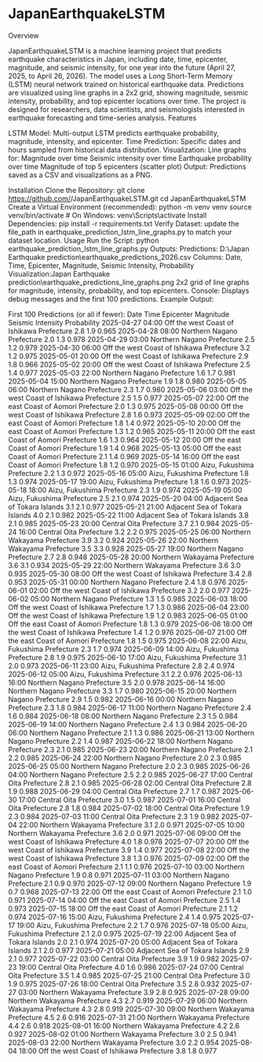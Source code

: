 # JapanEarthquakeLSTM

Overview

JapanEarthquakeLSTM is a machine learning project that predicts earthquake characteristics in Japan, including date, time, epicenter, magnitude, and seismic intensity, for one year into the future (April 27, 2025, to April 26, 2026). The model uses a Long Short-Term Memory (LSTM) neural network trained on historical earthquake data. Predictions are visualized using line graphs in a 2x2 grid, showing magnitude, seismic intensity, probability, and top epicenter locations over time.
The project is designed for researchers, data scientists, and seismologists interested in earthquake forecasting and time-series analysis.
Features

LSTM Model: Multi-output LSTM predicts earthquake probability, magnitude, intensity, and epicenter.
Time Prediction: Specific dates and hours sampled from historical data distribution.
Visualization: Line graphs for:
Magnitude over time
Seismic intensity over time
Earthquake probability over time
Magnitude of top 5 epicenters (scatter plot)
Output: Predictions saved as a CSV and visualizations as a PNG.

Installation
Clone the Repository:
git clone https://github.com/<your-username>/JapanEarthquakeLSTM.git
cd JapanEarthquakeLSTM
Create a Virtual Environment (recommended):
python -m venv venv
source venv/bin/activate  # On Windows: venv\Scripts\activate
Install Dependencies:
pip install -r requirements.txt
Verify Dataset:
update the file_path in earthquake_prediction_lstm_line_graphs.py to match your dataset location.
Usage
Run the Script:
python earthquake_prediction_lstm_line_graphs.py
Outputs:
Predictions: D:\Japan Earthquake prediction\earthquake_predictions_2026.csv
Columns: Date, Time, Epicenter, Magnitude, Seismic Intensity, Probability
Visualization:Japan Earthquake prediction\earthquake_predictions_line_graphs.png
2x2 grid of line graphs for magnitude, intensity, probability, and top epicenters.
Console: Displays debug messages and the first 100 predictions.
Example Output:









First 100 Predictions (or all if fewer):
      Date  Time                                 Epicenter  Magnitude  Seismic Intensity  Probability
2025-04-27 04:00 Off the west Coast of Ishikawa Prefecture        2.8                1.9        0.965
2025-04-28 08:00                Northern Nagano Prefecture        2.0                1.3        0.978
2025-04-29 03:00                Northern Nagano Prefecture        2.5                1.2        0.979
2025-04-30 06:00 Off the west Coast of Ishikawa Prefecture        3.2                1.2        0.975
2025-05-01 20:00 Off the west Coast of Ishikawa Prefecture        2.9                1.8        0.966
2025-05-02 20:00 Off the west Coast of Ishikawa Prefecture        2.5                1.4        0.977
2025-05-03 22:00                Northern Nagano Prefecture        1.6                1.7        0.981
2025-05-04 15:00                Northern Nagano Prefecture        1.9                1.8        0.980
2025-05-05 06:00                Northern Nagano Prefecture        2.3                1.7        0.980
2025-05-06 03:00 Off the west Coast of Ishikawa Prefecture        2.5                1.5        0.977
2025-05-07 22:00   Off the east Coast of Aomori Prefecture        2.0                1.3        0.975
2025-05-08 00:00 Off the west Coast of Ishikawa Prefecture        2.8                1.6        0.973
2025-05-09 02:00   Off the east Coast of Aomori Prefecture        1.8                1.4        0.972
2025-05-10 20:00   Off the east Coast of Aomori Prefecture        1.3                1.2        0.965
2025-05-11 20:00   Off the east Coast of Aomori Prefecture        1.6                1.3        0.964
2025-05-12 20:00   Off the east Coast of Aomori Prefecture        1.9                1.4        0.968
2025-05-13 05:00   Off the east Coast of Aomori Prefecture        2.1                1.4        0.969
2025-05-14 16:00   Off the east Coast of Aomori Prefecture        1.8                1.2        0.970
2025-05-15 01:00                Aizu, Fukushima Prefecture        2.2                1.3        0.972
2025-05-16 05:00                Aizu, Fukushima Prefecture        1.8                1.3        0.974
2025-05-17 19:00                Aizu, Fukushima Prefecture        1.8                1.6        0.973
2025-05-18 18:00                Aizu, Fukushima Prefecture        2.3                1.9        0.974
2025-05-19 05:00                Aizu, Fukushima Prefecture        2.5                2.1        0.974
2025-05-20 04:00            Adjacent Sea of Tokara Islands        3.1                2.1        0.977
2025-05-21 21:00            Adjacent Sea of Tokara Islands        4.0                2.1        0.982
2025-05-22 11:00            Adjacent Sea of Tokara Islands        3.8                2.1        0.985
2025-05-23 20:00                   Central Oita Prefecture        3.7                2.1        0.984
2025-05-24 16:00                   Central Oita Prefecture        3.2                2.2        0.975
2025-05-25 06:00              Northern Wakayama Prefecture        3.9                3.2        0.924
2025-05-26 22:00              Northern Wakayama Prefecture        3.5                3.3        0.928
2025-05-27 19:00                Northern Nagano Prefecture        2.7                2.8        0.948
2025-05-28 20:00              Northern Wakayama Prefecture        3.6                3.1        0.934
2025-05-29 22:00              Northern Wakayama Prefecture        3.6                3.0        0.935
2025-05-30 08:00 Off the west Coast of Ishikawa Prefecture        3.4                2.8        0.953
2025-05-31 00:00                Northern Nagano Prefecture        2.4                1.8        0.976
2025-06-01 02:00 Off the west Coast of Ishikawa Prefecture        3.2                2.0        0.977
2025-06-02 05:00                Northern Nagano Prefecture        1.3                1.5        0.985
2025-06-03 18:00 Off the west Coast of Ishikawa Prefecture        1.7                1.3        0.986
2025-06-04 23:00 Off the west Coast of Ishikawa Prefecture        1.9                1.2        0.983
2025-06-05 01:00   Off the east Coast of Aomori Prefecture        1.8                1.3        0.979
2025-06-06 18:00 Off the west Coast of Ishikawa Prefecture        1.4                1.2        0.976
2025-06-07 21:00   Off the east Coast of Aomori Prefecture        1.8                1.5        0.975
2025-06-08 22:00                Aizu, Fukushima Prefecture        2.3                1.7        0.974
2025-06-09 14:00                Aizu, Fukushima Prefecture        2.8                1.9        0.975
2025-06-10 17:00                Aizu, Fukushima Prefecture        3.1                2.0        0.973
2025-06-11 23:00                Aizu, Fukushima Prefecture        2.8                2.4        0.974
2025-06-12 05:00                Aizu, Fukushima Prefecture        3.1                2.2        0.976
2025-06-13 16:00                Northern Nagano Prefecture        3.5                2.0        0.978
2025-06-14 16:00                Northern Nagano Prefecture        3.3                1.7        0.980
2025-06-15 20:00                Northern Nagano Prefecture        2.9                1.5        0.982
2025-06-16 00:00                Northern Nagano Prefecture        2.3                1.8        0.984
2025-06-17 11:00                Northern Nagano Prefecture        2.4                1.6        0.984
2025-06-18 08:00                Northern Nagano Prefecture        2.3                1.5        0.984
2025-06-19 14:00                Northern Nagano Prefecture        2.4                1.3        0.984
2025-06-20 06:00                Northern Nagano Prefecture        2.1                1.3        0.986
2025-06-21 13:00                Northern Nagano Prefecture        2.2                1.4        0.987
2025-06-22 18:00                Northern Nagano Prefecture        2.3                2.1        0.985
2025-06-23 20:00                Northern Nagano Prefecture        2.1                2.2        0.985
2025-06-24 22:00                Northern Nagano Prefecture        2.0                2.3        0.985
2025-06-25 05:00                Northern Nagano Prefecture        2.0                2.3        0.985
2025-06-26 04:00                Northern Nagano Prefecture        2.5                2.2        0.985
2025-06-27 17:00                   Central Oita Prefecture        2.8                2.1        0.985
2025-06-28 02:00                   Central Oita Prefecture        2.8                1.9        0.988
2025-06-29 04:00                   Central Oita Prefecture        2.7                1.7        0.987
2025-06-30 17:00                   Central Oita Prefecture        3.0                1.5        0.987
2025-07-01 16:00                   Central Oita Prefecture        2.8                1.8        0.984
2025-07-02 18:00                   Central Oita Prefecture        1.9                2.3        0.984
2025-07-03 11:00                   Central Oita Prefecture        2.3                1.9        0.982
2025-07-04 22:00              Northern Wakayama Prefecture        3.1                2.0        0.971
2025-07-05 10:00              Northern Wakayama Prefecture        3.6                2.0        0.971
2025-07-06 09:00 Off the west Coast of Ishikawa Prefecture        4.0                1.8        0.978
2025-07-07 20:00 Off the west Coast of Ishikawa Prefecture        3.9                1.4        0.977
2025-07-08 22:00 Off the west Coast of Ishikawa Prefecture        3.8                1.3        0.976
2025-07-09 02:00   Off the east Coast of Aomori Prefecture        2.1                1.1        0.976
2025-07-10 03:00                Northern Nagano Prefecture        1.9                0.8        0.971
2025-07-11 03:00                Northern Nagano Prefecture        2.1                0.9        0.970
2025-07-12 09:00                Northern Nagano Prefecture        1.9                0.7        0.968
2025-07-13 22:00   Off the east Coast of Aomori Prefecture        2.1                1.0        0.971
2025-07-14 04:00   Off the east Coast of Aomori Prefecture        2.5                1.4        0.973
2025-07-15 18:00   Off the east Coast of Aomori Prefecture        2.1                1.2        0.974
2025-07-16 15:00                Aizu, Fukushima Prefecture        2.4                1.4        0.975
2025-07-17 19:00                Aizu, Fukushima Prefecture        2.2                1.7        0.976
2025-07-18 05:00                Aizu, Fukushima Prefecture        2.1                2.0        0.975
2025-07-19 22:00            Adjacent Sea of Tokara Islands        2.0                2.1        0.974
2025-07-20 05:00            Adjacent Sea of Tokara Islands        2.1                2.0        0.977
2025-07-21 05:00            Adjacent Sea of Tokara Islands        2.9                2.1        0.977
2025-07-22 03:00                   Central Oita Prefecture        3.9                1.9        0.982
2025-07-23 19:00                   Central Oita Prefecture        4.0                1.6        0.986
2025-07-24 07:00                   Central Oita Prefecture        3.5                1.4        0.985
2025-07-25 21:00                   Central Oita Prefecture        3.0                1.9        0.975
2025-07-26 18:00                   Central Oita Prefecture        3.5                2.8        0.932
2025-07-27 03:00              Northern Wakayama Prefecture        3.9                2.8        0.925
2025-07-28 09:00              Northern Wakayama Prefecture        4.3                2.7        0.919
2025-07-29 06:00              Northern Wakayama Prefecture        4.3                2.8        0.919
2025-07-30 09:00              Northern Wakayama Prefecture        4.5                2.6        0.916
2025-07-31 21:00              Northern Wakayama Prefecture        4.4                2.6        0.918
2025-08-01 16:00              Northern Wakayama Prefecture        4.2                2.6        0.927
2025-08-02 01:00              Northern Wakayama Prefecture        3.0                2.5        0.941
2025-08-03 22:00              Northern Wakayama Prefecture        3.0                2.2        0.954
2025-08-04 18:00 Off the west Coast of Ishikawa Prefecture        3.8                1.8        0.977


